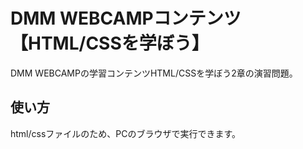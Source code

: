 # DMM WEBCAMPコンテンツ　【HTML/CSSを学ぼう】

DMM WEBCAMPの学習コンテンツHTML/CSSを学ぼう2章の演習問題。

## 使い方

html/cssファイルのため、PCのブラウザで実行できます。